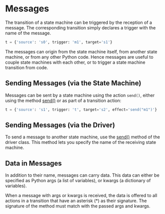 # Messages

The transition of a state machine can be triggered by the reception of a message.
The corresponding transition simply declares a trigger with the name of the message.

```python
t = {'source': 's0', trigger: 'm1', target='s1'}
```

The messages can origin from the state machine itself, from another state machine, or from any other Python code.
Hence messages are useful to couple state machines with each other, or to trigger a state machine transition from code.


## Sending Messages (via the State Machine)

Messages can be sent by a state machine using the action `send()`, either using the method <a href="stmpy/index.html#stmpy.Machine.send">send()</a>
or as part of a transition action:

```python
t = {'source': 's1', trigger: 't', target='s2', effect='send("m1")'}
```

## Sending Messages (via the Driver)

To send a message to another state machine, use the <a href="stmpy/index.html#stmpy.Driver.send">send()</a> method of the driver class.
This method lets you specify the name of the receiving state machine.


## Data in Messages

In addition to their name, messages can carry data. This data can either be specified as Python args (a list of variables), or kwargs (a dictionary of variables).

When a message with args or kwargs is received, the data is offered to all actions in a transition that have an asterisk (*) as their signature.
The signature of the method must match with the passed args and kwargs.


